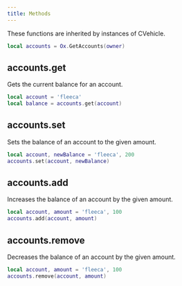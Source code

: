 ```yaml
---
title: Methods
---
```


These functions are inherited by instances of CVehicle.

```lua
local accounts = Ox.GetAccounts(owner)
```

## accounts.get

Gets the current balance for an account.

```lua
local account = 'fleeca'
local balance = accounts.get(account)
```

## accounts.set

Sets the balance of an account to the given amount.

```lua
local account, newBalance = 'fleeca', 200
accounts.set(account, newBalance)
```

## accounts.add

Increases the balance of an account by the given amount.

```lua
local account, amount = 'fleeca', 100
accounts.add(account, amount)
```

## accounts.remove

Decreases the balance of an account by the given amount.

```lua
local account, amount = 'fleeca', 100
accounts.remove(account, amount)
```
